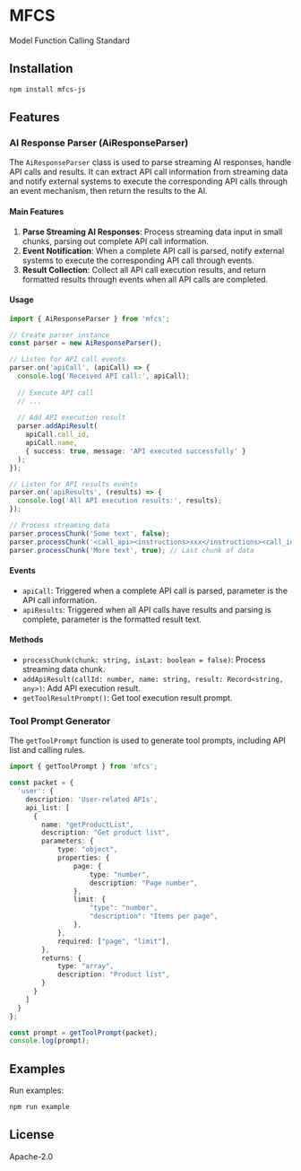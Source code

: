 # MFCS

Model Function Calling Standard

## Installation

```bash
npm install mfcs-js
```

## Features

### AI Response Parser (AiResponseParser)

The `AiResponseParser` class is used to parse streaming AI responses, handle API calls and results. It can extract API call information from streaming data and notify external systems to execute the corresponding API calls through an event mechanism, then return the results to the AI.

#### Main Features

1. **Parse Streaming AI Responses**: Process streaming data input in small chunks, parsing out complete API call information.
2. **Event Notification**: When a complete API call is parsed, notify external systems to execute the corresponding API call through events.
3. **Result Collection**: Collect all API call execution results, and return formatted results through events when all API calls are completed.

#### Usage

```typescript
import { AiResponseParser } from 'mfcs';

// Create parser instance
const parser = new AiResponseParser();

// Listen for API call events
parser.on('apiCall', (apiCall) => {
  console.log('Received API call:', apiCall);
  
  // Execute API call
  // ...
  
  // Add API execution result
  parser.addApiResult(
    apiCall.call_id,
    apiCall.name,
    { success: true, message: 'API executed successfully' }
  );
});

// Listen for API results events
parser.on('apiResults', (results) => {
  console.log('All API execution results:', results);
});

// Process streaming data
parser.processChunk('Some text', false);
parser.processChunk('<call_api><instructions>xxx</instructions><call_id>1</call_id><name>apiName</name><parameters>{"param": "value"}</parameters></call_api>', false);
parser.processChunk('More text', true); // Last chunk of data
```

#### Events

- `apiCall`: Triggered when a complete API call is parsed, parameter is the API call information.
- `apiResults`: Triggered when all API calls have results and parsing is complete, parameter is the formatted result text.

#### Methods

- `processChunk(chunk: string, isLast: boolean = false)`: Process streaming data chunk.
- `addApiResult(callId: number, name: string, result: Record<string, any>)`: Add API execution result.
- `getToolResultPrompt()`: Get tool execution result prompt.

### Tool Prompt Generator

The `getToolPrompt` function is used to generate tool prompts, including API list and calling rules.

```typescript
import { getToolPrompt } from 'mfcs';

const packet = {
  'user': {
    description: 'User-related APIs',
    api_list: [
      {
        name: "getProductList",
        description: "Get product list",
        parameters: {
            type: "object",
            properties: {
                page: {
                    type: "number",
                    description: "Page number",
                },
                limit: {
                    "type": "number",
                    "description": "Items per page",
                },
            },
            required: ["page", "limit"],
        },
        returns: {
            type: "array",
            description: "Product list",
        }
      }
    ]
  }
};

const prompt = getToolPrompt(packet);
console.log(prompt);
```

## Examples

Run examples:

```bash
npm run example
```

## License

Apache-2.0
